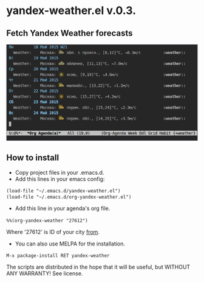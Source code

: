yandex-weather.el v.0.3.
==============================================

## Fetch Yandex Weather forecasts

![Screenshot](screenshot.png?raw=true)

## How to install

- Copy project files in your .emacs.d.
- Add this lines in your emacs config:

```
(load-file "~/.emacs.d/yandex-weather.el")
(load-file "~/.emacs.d/org-yandex-weather.el")
```

- Add this line in your agenda's org file.

`%%(org-yandex-weather "27612")`

Where '27612' is ID of your city [from](http://weather.yandex.ru/static/cities.xml).

- You can also use MELPA for the installation.
```
M-x package-install RET yandex-weather
```

The scripts are distributed in the hope that it will be useful, but WITHOUT ANY WARRANTY! See license.
